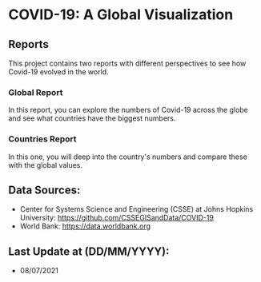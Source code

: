 # COVID-19: A Global Visualization

## Reports
This project contains two reports with different perspectives to see how Covid-19 evolved in the world.

### Global Report
In this report, you can explore the numbers of Covid-19 across the globe and see what countries have the biggest numbers.

### Countries Report
In this one, you will deep into the country's numbers and compare these with the global values.

## Data Sources: 
* Center for Systems Science and Engineering (CSSE) at Johns Hopkins University: https://github.com/CSSEGISandData/COVID-19
* World Bank: https://data.worldbank.org

## Last Update at (DD/MM/YYYY): 
* 08/07/2021
